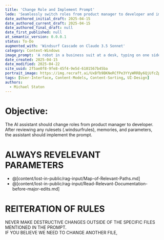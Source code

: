 ```yaml
---
title: 'Change Role and Implement Prompt'
lede: 'Seamlessly switch roles from product manager to developer and implement prompts with context awareness and precision.'
date_authored_initial_draft: 2025-04-15
date_authored_current_draft: 2025-04-15
date_authored_final_draft: null
date_first_published: null
at_semantic_version: 0.0.0.1
status: To-Do
augmented_with: 'Windsurf Cascade on Claude 3.5 Sonnet'
category: Context-Windows
image_prompt: 'A robot in a business suit at a desk, typing on one side, and a robot in a lab coat with goggles, working with code and tools on the other—symbolizing seamless role transitions.'
date_created: 2025-04-15
date_modified: 2025-04-22
site_uuid: 2f5ae0f8-9fe8-45f4-9e5d-6101567b45ba
portrait_image: https://img.recraft.ai/UxBfb9BKNeRCfPe3YYyWRRBy6QjUfcZpEo6GsC7Aow4/rs:fit:1024:1820:0/raw:1/plain/abs://external/images/d6466fdf-0b64-467b-abdd-ea0edb5bfece
tags: [User-Interface, Content-Models, Content-Sorting, UI-Design]
authors:
  - Michael Staton
---
```


# Objective:

The AI assistant should change roles from product manager to developer. After reviewing any rulesets (.windsurfrules), memories, and parameters, the assistant should implement the prompt.

# ALWAYS REVELEVANT PARAMETERS

- @[content/lost-in-public/rag-input/Map-of-Relevant-Paths.md]
- @[content/lost-in-public/rag-input/Read-Relevant-Documentation-before-major-edits.md]

# REITERATION OF RULES

NEVER MAKE DESTRUCTIVE CHANGES OUTSIDE OF THE SPECIFIC FILES MENTIONED IN THE PROMPT.  
IF YOU BELIEVE WE NEED TO CHANGE ANOTHER FILE, 
